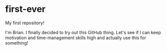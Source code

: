 # first-ever
My first repository!

I'm Brian.  I finally decided to try out this GitHub thing.
Let's see if I can keep motivation and time-management skills high and actually use this for something!
